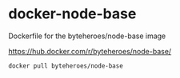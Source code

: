 # docker-node-base
Dockerfile for the byteheroes/node-base image

https://hub.docker.com/r/byteheroes/node-base/

``` bash
docker pull byteheroes/node-base
```
